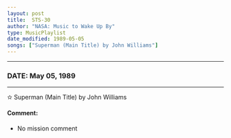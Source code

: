 ```yaml
---
layout: post
title:  STS-30
author: "NASA: Music to Wake Up By"
type: MusicPlaylist
date_modified: 1989-05-05
songs: ["Superman (Main Title) by John Williams"]
---
```


----
### DATE: May 05, 1989
----
✫ Superman (Main Title) by John Williams

#### Comment:
* No mission comment



<br/>
<center>
	<a target="_blank"
	   href="https://twitter.com/intent/tweet?hashtags=Space,NASA,Playlist,NASAWakeupCalls,SpaceProgram&text={{ page.author}}, '{{ page.songs.first }}' {{ page.title }}, {{ page.date | date: '%B %d, %Y' }}. {{ site.url }}{{ page.url }} @nasawakeupcalls">
	   <i class="fab fa-twitter" alt="Tweet this page" style="font-size: 1.3em;"></i>
	</a>
	&nbsp; 	<i class="fas fa-user-astronaut" style="font-size: 1.5em;"></i> &nbsp;
    <a type="amzn" search="'Superman (Main Title) by John Williams'" category="popular music">
        <i class="fab fa-amazon" style="font-size: 1.3em;"></i>
    </a>
</center>
